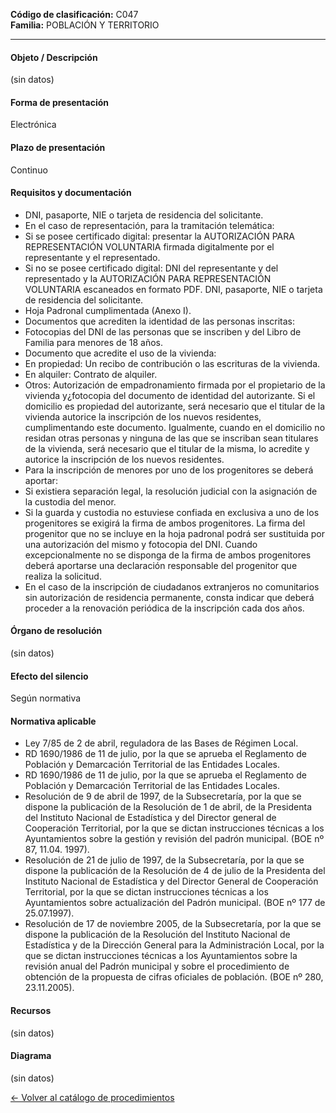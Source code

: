 
**Código de clasificación:** C047  
**Familia:** POBLACIÓN Y TERRITORIO

---

#### Objeto / Descripción

(sin datos)

#### Forma de presentación

Electrónica

#### Plazo de presentación

Continuo

#### Requisitos y documentación


- DNI, pasaporte, NIE o tarjeta de residencia del solicitante.
- En el caso de representación, para la tramitación telemática:
- Si se posee certificado digital: presentar la AUTORIZACIÓN PARA REPRESENTACIÓN VOLUNTARIA firmada digitalmente por el representante y el representado.
- Si no se posee certificado digital: DNI del representante y del representado y la AUTORIZACIÓN PARA REPRESENTACIÓN VOLUNTARIA escaneados en formato PDF. DNI, pasaporte, NIE o tarjeta de residencia del solicitante.
- Hoja Padronal cumplimentada (Anexo I).
- Documentos que acrediten la identidad de las personas inscritas:
- Fotocopias del DNI de las personas que se inscriben y del Libro de Familia para menores de 18 años.
- Documento que acredite el uso de la vivienda:
- En propiedad: Un recibo de contribución o las escrituras de la vivienda.
- En alquiler: Contrato de alquiler.
- Otros: Autorización de empadronamiento firmada por el propietario de la vivienda y¿fotocopia del documento de identidad del autorizante. Si el domicilio es propiedad del autorizante, será necesario que el titular de la vivienda autorice la inscripción de los nuevos residentes, cumplimentando este documento. Igualmente, cuando en el domicilio no residan otras personas y ninguna de las que se inscriban sean titulares de la vivienda, será necesario que el titular de la misma, lo acredite y autorice la inscripción de los nuevos residentes.
- Para la inscripción de menores por uno de los progenitores se deberá aportar:
- Si existiera separación legal, la resolución judicial con la asignación de la custodia del menor.
- Si la guarda y custodia no estuviese confiada en exclusiva a uno de los progenitores se exigirá la firma de ambos progenitores. La firma del progenitor que no se incluye en la hoja padronal podrá ser sustituida por una autorización del mismo y fotocopia del DNI. Cuando excepcionalmente no se disponga de la firma de ambos progenitores deberá aportarse una declaración responsable del progenitor que realiza la solicitud.
- En el caso de la inscripción de ciudadanos extranjeros no comunitarios sin autorización de residencia permanente, consta indicar que deberá proceder a la renovación periódica de la inscripción cada dos años.

#### Órgano de resolución

(sin datos)

#### Efecto del silencio

Según normativa

#### Normativa aplicable


- Ley 7/85 de 2 de abril, reguladora de las Bases de Régimen Local.
- RD 1690/1986 de 11 de julio, por la que se aprueba el Reglamento de Población y Demarcación Territorial de las Entidades Locales.
- RD 1690/1986 de 11 de julio, por la que se aprueba el Reglamento de Población y Demarcación Territorial de las Entidades Locales.
- Resolución de 9 de abril de 1997, de la Subsecretaría, por la que se dispone la publicación de la Resolución de 1 de abril, de la Presidenta del Instituto Nacional de Estadística y del Director general de Cooperación Territorial, por la que se dictan instrucciones técnicas a los Ayuntamientos sobre la gestión y revisión del padrón municipal. (BOE nº 87, 11.04. 1997).
- Resolución de 21 de julio de 1997, de la Subsecretaría, por la que se dispone la publicación de la Resolución de 4 de julio de la Presidenta del Instituto Nacional de Estadística y del Director General de Cooperación Territorial, por la que se dictan instrucciones técnicas a los Ayuntamientos sobre actualización del Padrón municipal. (BOE nº 177 de 25.07.1997).
- Resolución de 17 de noviembre 2005, de la Subsecretaría, por la que se dispone la publicación de la Resolución del Instituto Nacional de Estadística y de la Dirección General para la Administración Local, por la que se dictan instrucciones técnicas a los Ayuntamientos sobre la revisión anual del Padrón municipal y sobre el procedimiento de obtención de la propuesta de cifras oficiales de población. (BOE nº 280, 23.11.2005).

#### Recursos

(sin datos)

#### Diagrama

(sin datos)

 
[← Volver al catálogo de procedimientos](../buscador.md)
